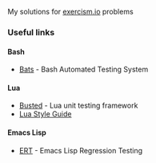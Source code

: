 My solutions for [exercism.io](http://exercism.io) problems

### Useful links

#### Bash

* [Bats](https://github.com/sstephenson/bats) - Bash Automated Testing System

#### Lua

* [Busted](http://olivinelabs.com/busted/) - Lua unit testing framework
* [Lua Style Guide](https://github.com/Olivine-Labs/lua-style-guide)

#### Emacs Lisp

* [ERT](http://www.gnu.org/software/emacs/manual/html_mono/ert.html) - Emacs Lisp Regression Testing
